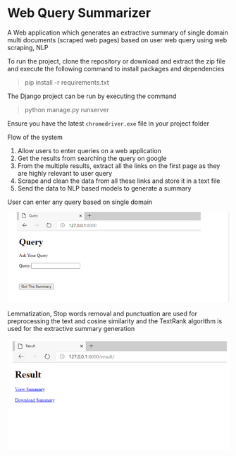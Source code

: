# Web Query Summarizer
A Web application which generates an extractive summary of single domain multi documents (scraped web pages) based on user web query using web scraping, NLP

To run the project, clone the repository or download and extract the zip file and execute the following command to install packages and dependencies
> pip install -r requirements.txt

The Django project can be run by executing the command
> python manage.py runserver

Ensure you have the latest ```chromedriver.exe``` file in your project folder


Flow of the system
  1. Allow users to enter queries on a web application
  2. Get the results from searching the query on google
  3. From the multiple results, extract all the links on the first page as they are highly relevant to user query
  4. Scrape and clean the data from all these links and store it in a text file
  5. Send the data to NLP based models to generate a summary


User can enter any query based on single domain

![Alt text](screenshots/query.png?raw=true "Query")



Lemmatization, Stop words removal and punctuation are used for preprocessing the text and cosine similarity and the TextRank algorithm is used for the extractive summary generation

![Alt text](screenshots/result.png?raw=true "Summary")
